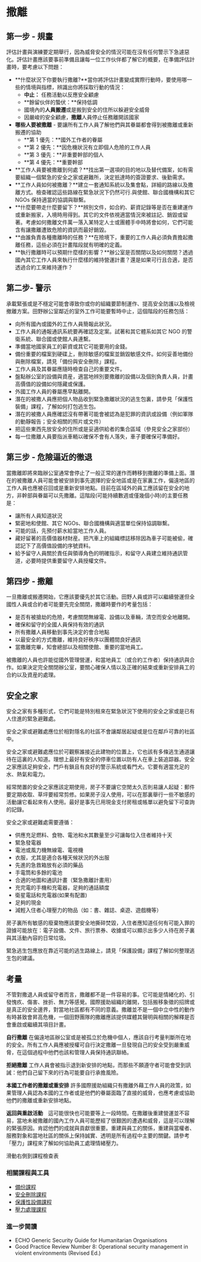 撒離
====

第一步 - 規畫
-------------
            
評估計畫與演練要定期舉行，因為威脅安全的情況可能在沒有任何警示下急遽惡化。評估計畫應該要事前準備且讓每一位工作伙伴都了解它的概要，在準備評估計畫時，要考慮以下問題：
- **什麼狀況下你要執行撒離?**當你將評估計畫變成實際行動時，要使用哪一些的情境與指標，辨識出你將採取行動的情況：
  - **中止：** 任務活動以反應安全顧慮
  - **餘留伙伴的蟄伏：**保持低調
  - 國境內的**人員搬遷**或是搬到安全的住所以躲避安全威脅
  - 因嚴峻的安全顧慮，**撒離**人員停止任務離開該國家
- **哪些人要被撒離** - 要讓所有工作人員了解他們與其眷屬都會得到被撒離或重新搬遷的協助
  - **第 1 優先：**國外工作者的眷屬
  - **第 2 優先：**因危機狀況有立即個人危險的工作人員
  - **第 3 優先：**非重要幹部的個人
  - **第 4 優先：**重要幹部
- **工作人員要被撒離到何處？**找出第一選項的目的地以及替代備案，如有需要組織一個緊急的安全之家或避難所，決定扺達時的簽證要求、後勤需求。
- **工作人員如何被撒離？**建立一套通知系統以及集會點，詳細的路線以及撒離方式。檢查確認這些路線在緊急狀況下仍然可行.與使館、聯合國機構和其它 NGOs 保持適當的協調與聯繫。
- **什麼要帶走什麼要留下？**辨別文件，如合約、薪資記錄等是否在重建運作或重新搬家，入境時用得到。其它的文件依視適當情況來被註記、銷毀或留著。考慮如何撒離文件萬一落入某特定人士或團體手中時將會如何，它們可能含有讓撒離遭致危險的資訊而最好銷毀。
- **由誰負責各種撒離時的任務？**在險境下，重要的工作人員必須負責擔起撒離任務，這些必須在計畫階段就有明確的定義。
- **執行撒離時可以預期什麼樣的影響？**辦公室是否關閉以及如何關閉？透過國內其它工作人員來執行什麼樣的維持營運計畫？還是如果可行且合適，是否透過合約工來維持運作？

第二步- 警示
--------------

承載緊張或是不穩定可能會導致你或你的組織要節制運作、提高安全防護以及檢視撤離方案。田野辦公室鄰近的室外工作可能要暫時中止，這個階段的任務包括：

- 向所有國內或國外的工作人員簡報此狀況。
- 工作人員的通報通訊系統要再確認及定案。試著和其它體系如其它 NGO 的警衛系統、聯合國或使館人員連繫。
- 準備當地國家員工的薪資或其它可能要用的金錢。
- 備份重要的檔案到硬碟上，刪除敏感的檔案並銷毀敏感文件。如何妥善地備份與刪除檔案，請見「備份與安全刪除」課程。
- 工作人員及其眷屬應隨時檢查自己的重要文件。
- 盤點辦公室的設備與資産，適當地辨別要撒離的設備以及個別負責人員，計畫高價值的設備如何隱藏或保護。
- 外國工作人員的眷屬應早點離開。
- 潛在的被撒人員應把個人物品收到緊急撒離狀況的逃生包裏，請參見「保護性裝備」課程，了解如何打包逃生包。
- 潛在的被撒人員應確認沒有帶著可能會被認為是犯罪的資訊或設備（例如軍隊的動靜報告；安全相關的照片或文件）
- 把這些東西先放安全的住所或是妥適供給者的集合區域（參見安全之家部份）
- 每一位撒離人員要指派車輀以確保不會有人落失，車子要確保可準備好。

第三步 - 危險逼近的徹退
--------------------

當撒離即將來臨辦公室通常會停止了一般正常的運作而轉移到撒離的準備上面。潛在的被撒離人員可能會被安排到事先選擇的安全地區或是在家裏工作，偏遠地區的工作人員也應被召回或是重新安排地點。目前在區域外的員工應該留在安全的地方，非幹部與眷屬可以先撒離。這階段(可能持續數週或僅幾個小時)的主要任務是：
- 讓所有人員知道狀況
- 緊密地和使館、其它 NGOs、聯合國機構與適當單位保持協調聯繫。
- 可能的話，先預付薪水給當地工作人員。
- 藏好留著的高價值器材財産。把汽車上的組織標誌移除因為車子可能被偷，確認記下了高價值設備的序號資料。
- 給予留守人員關於責任與領導角色的明確指示，和留守人員建立維持通訊管道，必要時提供重要留守人員授權文件。
       
第四步 - 撒離
------------

一旦撒離或搬遷開始，它應該要優先於其它活動。田野人員或許可以繼續營運但全國性人員或合約者可能要先完全關閉，撒離時要作的考量包括：

- 是否有被搶劫的危險，考慮關閉無線電、設備以及車輛，清空而安全地離開。
- 確保和留守的全國人員保持有效的通訊
- 所有撒離人員移動到事先決定的會合地點
- 以最安全的方式撒離，維持良好秩序以團體間良好通訊
- 當撒離完畢，知會總部以及相關使館、重要的當地員工。

被撒離的人員也許能從國外管理營運，和當地員工（或合約工作者）保持通訊與合作。如果決定完全關閉辦公室，要關心確保人情以及正確的結束或重新安排員工的合約以及資産的處理。

安全之家
-----------

安全之家有多種形式，它們可能是特別租來在緊急狀況下使用的安全之家或是已有人住進的緊急避難處。 

安全之家或避難處應位於相對隱名的社區不會讓鄰居起疑或是位在鄰戶可靠的社區中。

安全之家或避難處應位於可觀察誰接近此建物的位置上，它也該有多條逃生通道讓待在這裏的人知道。理想上最好有安全的停車位置以防有人在車上裝追踪器。安全之家應該足夠安全，門戶有鎖且有良好的警示系統或看門犬。它要有適當充足的水、熱氣和電力。

經常閒置的安全之家應該定期使用，房子不要讓它空閒太久否則易讓人起疑：郵件要定期收取、草坪要經常剪修。如果房子沒人使用，可以在那裏舉行一些不敏感的活動讓它看起來有人使用。最好是事先已用現金支付房租或帳單以避免留下可查詢的記錄。

安全之家或避難處需要遵循：
- 供應充足燃料、食物、電池和水其數量至少可讓每位入住者維持十天
- 緊急發電器
- 電池或風力機無線電、電視機
- 衣服，尤其是適合各種天候狀況的外出服
- 先進的急救箱放有必須的藥品
- 手電筒和多餘的電池
- 合適的地圖和通訊計畫（緊急撒離計畫用）
- 充完電的手機和充電器，足夠的通話額度 
- 衛星電話和充電器(如果有配置)
- 足夠的現金
- 減輕入住者心理壓力的物品（如：書、雜誌、桌遊、遊戲機等）

房子裏所有敏感的廢棄物應該要安全地撕碎焚毀，入住者應知道任何有可能入罪的證據可能放在：電子設備、文件、旅行票券、收據或可以顯示出多少人待在房子裏與其活動內容的日常垃圾。

緊急逃生包應放在靠近可能的逃生路線上，請見「保護設備」課程了解如何整理逃生包的建議。

考量
----

不管對撒退人員或留守者而言，撒離都不是一件容易的事。它可能是情緒化的、引發愧疚、傷害、挫折、無力等感覺。國際援助組織的離開，包括搬移象徵的招牌或是真正的安全邊界，對當地社區都有不同的意義。撒離並不是一個中立中性的動作有時甚致會昇高危機，一個田野團隊的撒離應該提供媒體其聲明與相關的解釋是否會重啟或繼續其項目計畫。

**自行撒離** 在偏遠地區辦公室或是被孤立於危機中個人，應該自行考量判斷所在地的安全。所有工作人員應被授權可自行決定撒離一旦發現自己的安全受到嚴重威脅，在這個過程中他們也該和管理人員保持通訊聯絡。

**拒絕撒離** 工作人員會被指示退到新安排的地點，而那些不願遵守者可能會受到訊誡：他們自己留下來的行為可能要自行承擔風險。

**本國工作者的撒離或重安排** 許多國際援助組織只有撒離外藉工作人員的政策，如果管理人員認為本國的工作者或是他們的眷屬面臨了直接的威脅，也應考慮或協助他們的撒離或重新安排地點。

**返回與重啟活動**　這可能很快也可能要等上一段時間。在撒離後重建營運並不容易，當地未被撒離的國內工作人員可能歷經了很艱困的遭遇和威脅，這是可以理解的緊張原因。肯認他們的成就與貢獻很重要。重建與員工的關係，重建與當權者、服務對象和當地社區的關係上保持誠實、透明是所有過程中主要的關鍵。請參考「壓力」課程來了解如何協助員工處理情緒壓力。


滑動右側到課程檢查表

### 相關課程與工具

- [備份課程](umbrella://lesson/backing-up)
- [安全刪除課程](umbrella://lesson/safely-deleting)
- [保護性設備課程](umbrella://lesson/protective-equipment)
- [壓力處理課程](umbrella://lesson/stress)

### 進一步閱讀

- ECHO Generic Security Guide for Humanitarian Organisations
- Good Practice Review Number 8: Operational security management in violent environments (Revised Ed.)

